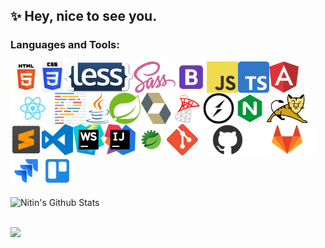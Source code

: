 ##  :sparkles: Hey, nice to see you.

### Languages and Tools:
<img align="left" height="50px" src="https://raw.githubusercontent.com/nkmdev/nkmdev/master/images/html.jpg"/>
<img align="left" height="50px" src="https://raw.githubusercontent.com/nkmdev/nkmdev/master/images/css.png" />
<img align="left" height="50px" src="https://raw.githubusercontent.com/nkmdev/nkmdev/master/images/less.png" />
<img align="left" height="50px" src="https://raw.githubusercontent.com/nkmdev/nkmdev/master/images/scss.svg" />
<img align="left" height="50px" src="https://raw.githubusercontent.com/nkmdev/nkmdev/master/images/bootstrap.png" />
<img align="left" height="50px" src="https://raw.githubusercontent.com/nkmdev/nkmdev/master/images/js.png" />
<img align="left" height="50px" src="https://raw.githubusercontent.com/nkmdev/nkmdev/master/images/ts.png" />
<img align="left" height="50px" src="https://raw.githubusercontent.com/nkmdev/nkmdev/master/images/angular.png" />
<img align="left" height="50px" src="https://raw.githubusercontent.com/nkmdev/nkmdev/master/images/react.png" />
<img align="left" height="50px" src="https://raw.githubusercontent.com/nkmdev/nkmdev/master/images/prettier.png" />
<img align="left" height="50px" src="https://raw.githubusercontent.com/nkmdev/nkmdev/master/images/java.png" />
<img align="left" height="50px" src="https://raw.githubusercontent.com/nkmdev/nkmdev/master/images/spring.png" />
<img align="left" height="50px" src="https://raw.githubusercontent.com/nkmdev/nkmdev/master/images/hibernate.png" />
<img align="left" height="50px" src="https://raw.githubusercontent.com/nkmdev/nkmdev/master/images/sqlserver.png" />
<img align="left" height="50px" src="https://raw.githubusercontent.com/nkmdev/nkmdev/master/images/socket.svg" />
<img align="left" height="50px" src="https://raw.githubusercontent.com/nkmdev/nkmdev/master/images/nginx.png" />
<img align="left" height="50px" src="https://raw.githubusercontent.com/nkmdev/nkmdev/master/images/tomcat.png" />
<img align="left" height="50px" src="https://raw.githubusercontent.com/nkmdev/nkmdev/master/images/sublime.jpg" />
<img align="left" height="50px" src="https://raw.githubusercontent.com/nkmdev/nkmdev/master/images/vscode.svg" />
<img align="left" height="50px" src="https://raw.githubusercontent.com/nkmdev/nkmdev/master/images/webstorm.png" />
<img align="left" height="50px" src="https://raw.githubusercontent.com/nkmdev/nkmdev/master/images/idea.png" />
<img align="left" height="50px" src="https://raw.githubusercontent.com/nkmdev/nkmdev/master/images/sts.png" />
<img align="left" height="50px" src="https://raw.githubusercontent.com/nkmdev/nkmdev/master/images/git.png" />
<img align="left" height="50px" src="https://raw.githubusercontent.com/nkmdev/nkmdev/master/images/github.png" />
<img align="left" height="50px" src="https://raw.githubusercontent.com/nkmdev/nkmdev/master/images/gitlab.png" />
<img align="left" height="50px" src="https://raw.githubusercontent.com/nkmdev/nkmdev/master/images/jira.png" />
<img align="left" height="50px" src="https://raw.githubusercontent.com/nkmdev/nkmdev/master/images/trello.png" />

<br clear="both">
<br>
<img align="left" alt="Nitin's Github Stats" src="https://github-readme-stats.codestackr.vercel.app/api?username=nkmdev&show_icons=true&hide_border=true&count_private=true&show_icons=true&show_owner=true&theme=dark"/>

<br clear="both">
<br>

![](https://komarev.com/ghpvc/?username=nkmdev&style=flat-square)

